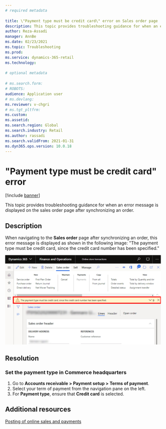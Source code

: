 ```yaml
---
# required metadata

title: \"Payment type must be credit card\" error on Sales order page
description: This topic provides troubleshooting guidance for when an error message is displayed on the sales order page after synchronizing an order. 
author: Reza-Assadi
manager: AnnBe
ms.date: 02/23/2021
ms.topic: Troubleshooting
ms.prod: 
ms.service: dynamics-365-retail
ms.technology: 

# optional metadata

# ms.search.form: 
# ROBOTS: 
audience: Application user
# ms.devlang: 
ms.reviewer: v-chgri
# ms.tgt_pltfrm: 
ms.custom: 
ms.assetid: 
ms.search.region: Global
ms.search.industry: Retail
ms.author: rassadi
ms.search.validFrom: 2021-01-31
ms.dyn365.ops.version: 10.0.18
---
```


# "Payment type must be credit card" error

[!include [banner](../../includes/banner.md)]

This topic provides troubleshooting guidance for when an error message is displayed on the sales order page after synchronizing an order.  

## Description

When navigating to the **Sales order** page after synchronizing an order, this error message is displayed as shown in the following image: "The payment type must be credit card, since the credit card number has been specified."

![Payment type must be credit card](media/payment-type-must-be-credit-card.jpg)

## Resolution

### Set the payment type in Commerce headquarters

1. Go to **Accounts receivable > Payment setup > Terms of payment**.
1. Select your term of payment from the navigation pane on the left.
1. For **Payment type**, ensure that **Credit card** is selected.

## Additional resources

[Posting of online sales and payments](../tasks/posting-online-sales-payments.md)

